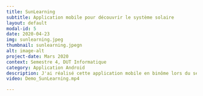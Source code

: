 ```yaml
---
title: SunLearning
subtitle: Application mobile pour découvrir le système solaire
layout: default
modal-id: 5
date: 2020-04-23
img: sunlearning.jpeg
thumbnail: sunlearning.jpegn
alt: image-alt
project-date: Mars 2020
context: Semestre 4, DUT Informatique
category: Application Android
description: J'ai réalisé cette application mobile en binôme lors du semestre 4, dans le cadre du module Conception et développement d'applications mobiles. Le but était de concevoir une application éducative permettant d'acquérir des connaissances de base sur le sytème solaire. Voici une vidéo présentant notre application. 
video: Demo_SunLearning.mp4

---
```


